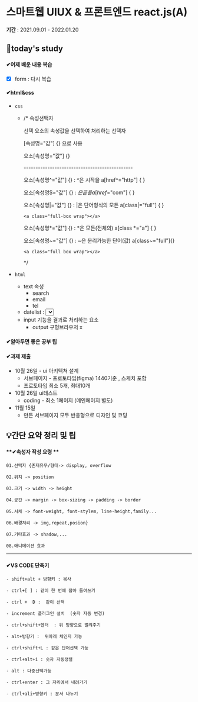 # 스마트웹 UIUX & 프론트엔드 react.js(A)

**기간** : 2021.09.01 - 2022.01.20

## 📌today's study

#### ✔어제 배운 내용 복습

- [x] form : 다시 복습

#### ✔html&css

- `css`

  - /* 속성선택자

     선택 요소의 속성값을 선택하여 처리하는 선택자

     [속성명="값"] {} 으로 사용

     요소[속성명="값"] {}

     \----------------------------------------------

     요소[속성명^="값"] {}  : ^은 시작을  a[href^="http"] { }

     요소[속성명$="값"] {}  : $은 끝을  a[href$="com"] { }

     요소[속성명|="값"] {}  : |은 단어형식의 모든  a[class|="full"] { } 

     `<a class="full-box wrap"></a>`

     요소[속성명*="값"] {}  : *은 모든(전체의)    a[class *="a"] { }

     요소[속성명~="값"] {}  : ~은 분리가능한 단어(값)  a[class~="full"]{}  

    `<a class="full box wrap"></a>`

    */

- `html`

  - text 속성
    - search
    - email
    - tel
  - datelist : <select> + <input type="text"> 구형브라우저 x
  - input 기능을 결과로 처리하는 요소
    - output 구형브라우저 x



#### ✔알아두면 좋은 공부 팁





#### ✔과제 제출

- 10월 26일 - ui 아키텍쳐 설계
  - 서브페이지 - 프로토타입(figma) 1440기준 , 스케치 포함
  - 프로토타입 최소 5개, 최대10개
- 10월 26일 ui테스트
  - coding - 최소 1페이지 (메인페이지 별도)
- 11월 15일
  - 만든 서브페이지 모두 반응형으로 디자인 및 코딩

## 💡간단 요약 정리 및 팁

#### **✔속성자 작성 요령 **

```
01.선택자 {존재유무/형태-> display, overflow

02.위치 -> position

03.크기 -> width -> height

04.공간 -> margin -> box-sizing -> padding -> border 

05.서체 -> font-weight, font-stylem, line-height,family...

06.배경처리 -> img,repeat,posion}

07.기타효과 -> shadow,...

08.애니메이션 효과
```

------

#### ✔**VS CODE 단축키**

```
- shift+alt + 방향키 : 복사

- ctrl+[ ] : 같이 한 번에 잡아 들여쓰기  

- ctrl +  D :  같이 선택

- increment 플러그인 설치  (숫자 자동 변경)

- ctrl+shift+엔터  : 위 방향으로 벌려주기

- alt+방향키 :  위아래 체인지 가능

- ctrl+shift+L : 같은 단어선택 가능

- ctrl+alt+i : 숫자 자동정렬

- alt : 다중선택가능

- ctrl+enter : 그 자리에서 내려가기

- ctrl+ali+방향키 : 문서 나누기
```